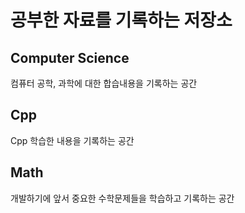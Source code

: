 # 공부한 자료를 기록하는 저장소
## Computer Science
컴퓨터 공학, 과학에 대한 합습내용을 기록하는 공간

## Cpp
Cpp 학습한 내용을 기록하는 공간

## Math
개발하기에 앞서 중요한 수학문제들을 학습하고 기록하는 공간